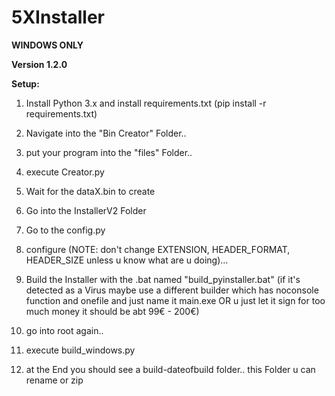# 5XInstaller

**WINDOWS ONLY**

**Version 1.2.0**

**Setup:**

1. Install Python 3.x and install requirements.txt (pip install -r requirements.txt)

2. Navigate into the "Bin Creator" Folder..

3. put your program into the "files" Folder..

4. execute Creator.py

5. Wait for the dataX.bin to create

6. Go into the InstallerV2 Folder

7. Go to the config.py 

8. configure (NOTE: don't change EXTENSION, HEADER_FORMAT, HEADER_SIZE unless u know what are u doing)... 

9. Build the Installer with the .bat named "build_pyinstaller.bat" (if it's detected as a Virus maybe use a different builder which has noconsole function and onefile and just name it main.exe OR u just let it sign for too much money it should be abt 99€ - 200€)

10. go into root again..

11. execute build_windows.py

12. at the End you should see a build-dateofbuild folder.. this Folder u can rename or zip
